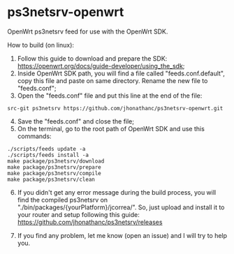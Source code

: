 # ps3netsrv-openwrt
OpenWrt ps3netsrv feed for use with the OpenWrt SDK.

How to build (on linux):
1. Follow this guide to download and prepare the SDK: https://openwrt.org/docs/guide-developer/using_the_sdk;
2. Inside OpenWrt SDK path, you will find a file called "feeds.conf.default", copy this file and paste on same directory. Rename the new file to "feeds.conf";
3. Open the "feeds.conf" file and put this line at the end of the file:
```
src-git ps3netsrv https://github.com/jhonathanc/ps3netsrv-openwrt.git
```
4. Save the "feeds.conf" and close the file;
5. On the terminal, go to the root path of OpenWrt SDK and use this commands:
```
./scripts/feeds update -a
./scripts/feeds install -a
make package/ps3netsrv/download
make package/ps3netsrv/prepare
make package/ps3netsrv/compile
make package/ps3netsrv/clean
```
6. If you didn't get any error message during the build process, you will find the compiled ps3netsrv on "./bin/packages/{yourPlatform}/jcorrea/". So, just upload and install it to your router and setup following this guide:
https://github.com/jhonathanc/ps3netsrv/releases

7. If you find any problem, let me know (open an issue) and I will try to help you.
